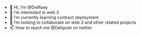 - 👋 Hi, I’m @Delftsey
- 👀 I’m interested in web 3 
- 🌱 I’m currently learning contract deployment
- 💞️ I’m looking to collaborate on web 3 and other related projects
- 📫 How to reach me @Delsjosh on twitter

<!---
Delftsey/Delftsey is a ✨ special ✨ repository because its `README.md` (this file) appears on your GitHub profile.
You can click the Preview link to take a look at your changes.
--->

